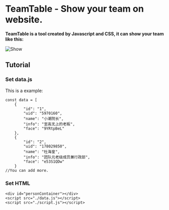 # TeamTable - Show your team on website.

**TeamTable is a tool created by Javascript and CSS, it can show your team like this:**

![Show](https://img1.imgtp.com/2023/08/21/HL4zccvM.jpg)

## Tutorial

### Set data.js

This is a example:

	const data = [
		{
			"id": "1",
			"uid": "5970160",
			"name": "小潮院长",
			"info": "至高无上的老板",
			"face": "9YRtpBeL"
		},
		{
			"id": "2",
			"uid": "178029850",
			"name": "杜海皇",
			"info": "团队元老级成员兼行政部",
			"face": "e53S1QDw"
		}
    //You can add more.

### Set HTML

    <div id="personContainer"></div>
    <script src="./data.js"></script>
    <script src="./script.js"></script>
